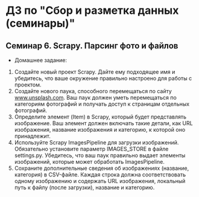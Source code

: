 # ДЗ по "Сбор и разметка данных (семинары)"

## Семинар 6. Scrapy. Парсинг фото и файлов
* Домашнее задание: 
1.	Создайте новый проект Scrapy. Дайте ему подходящее имя и убедитесь, что ваше окружение правильно настроено для 
работы с проектом.
2.	Создайте нового паука, способного перемещаться по сайту www.unsplash.com. Ваш паук должен уметь перемещаться 
по категориям фотографий и получать доступ к страницам отдельных фотографий.
3.	Определите элемент (Item) в Scrapy, который будет представлять изображение. Ваш элемент должен включать такие 
детали, как URL изображения, название изображения и категорию, к которой оно принадлежит.
4.	Используйте Scrapy ImagesPipeline для загрузки изображений. Обязательно установите параметр IMAGES_STORE в файле 
settings.py. Убедитесь, что ваш паук правильно выдает элементы изображений, которые может обработать ImagesPipeline.
5.	Сохраните дополнительные сведения об изображениях (название, категория) в CSV-файле. Каждая строка должна 
соответствовать одному изображению и содержать URL изображения, локальный путь к файлу (после загрузки), 
название и категорию.